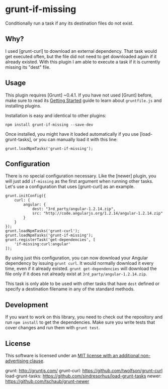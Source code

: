 grunt-if-missing
================

Conditionally run a task if any its destination files do not exist.


Why?
----

I used [grunt-curl] to download an external dependency.  That task would get executed often, but the file did not need to get downloaded again if it already existed.  With this plugin I am able to execute a task if it is currently missing its "dest" file.


Usage
-----

This plugin requires [Grunt] ~0.4.1.  If you have not used [Grunt] before, make sure to read its [Getting Started](http://gruntjs.com/getting-started) guide to learn about `gruntfile.js` and installing plugins.

Installation is easy and identical to other plugins:

    npm install grunt-if-missing --save-dev

Once installed, you might have it loaded automatically if you use [load-grunt-tasks], or you can manually load it with this line:

    grunt.loadNpmTasks('grunt-if-missing');


Configuration
-------------

There is no special configuration necessary.  Like the [newer] plugin, you will just add `if-missing` as the first argument when running other tasks.  Let's use a configuration that uses [grunt-curl] as an example.

    grunt.initConfig({
        curl: {
            angular: {
                dest: "3rd_party/angular-1.2.14.zip",
                src: "http://code.angularjs.org/1.2.14/angular-1.2.14.zip"
            }
        }
    });
    grunt.loadNpmTasks('grunt-curl');
    grunt.loadNpmTasks('grunt-if-missing');
    grunt.registerTask('get-dependencies', [
        'if-missing:curl:angular'
    ]);

By using just this configuration, you can now download your Angular dependency by issuing `grunt curl`.  It would normally download it every time, even if it already existed.  `grunt get-dependencies` will download the file only if it does not already exist at `3rd_party/angular-1.2.14.zip`.

This task is only able to be used with other tasks that have `dest` defined or specify a destination filename in any of the standard methods.


Development
-----------

If you want to work on this library, you need to check out the repository and run `npm install` to get the dependencies.  Make sure you write tests that cover changes and run them with `grunt test`.


License
-------

This software is licensed under an [MIT license with an additional non-advertising clause](LICENSE.md).


grunt: http://gruntjs.com/
grunt-curl: https://github.com/twolfson/grunt-curl
load-grunt-tasks: https://github.com/sindresorhus/load-grunt-tasks
newer: https://github.com/tschaub/grunt-newer

